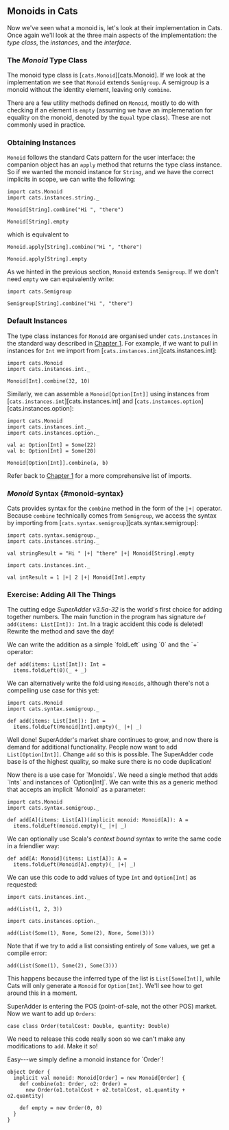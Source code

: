 ## Monoids in Cats

Now we've seen what a monoid is, let's look at their implementation in Cats.
Once again we'll look at the three main aspects of the implementation:
the *type class*, the *instances*, and the *interface*.

### The *Monoid* Type Class

The monoid type class is [`cats.Monoid`][cats.Monoid].
If we look at the implementation we see that `Monoid` extends `Semigroup`.
A semigroup is a monoid without the identity element, leaving only `combine`.

There are a few utility methods defined on `Monoid`,
mostly to do with checking if an element is `empty`
(assuming we have an implemenation for equality on the monoid, denoted by the `Equal` type class).
These are not commonly used in practice.

### Obtaining Instances

`Monoid` follows the standard Cats pattern for the user interface:
the companion object has an `apply` method that returns the type class instance.
So if we wanted the monoid instance for `String`,
and we have the correct implicits in scope, we can write the following:

```tut:book
import cats.Monoid
import cats.instances.string._

Monoid[String].combine("Hi ", "there")

Monoid[String].empty
```

which is equivalent to

```tut:book
Monoid.apply[String].combine("Hi ", "there")

Monoid.apply[String].empty
```

As we hinted in the previous section, `Monoid` extends `Semigroup`.
If we don't need `empty` we can equivalently write:

```tut:book
import cats.Semigroup

Semigroup[String].combine("Hi ", "there")
```

### Default Instances

The type class instances for `Monoid` are organised under `cats.instances`
in the standard way described in [Chapter 1](#importing-default-instances).
For example, if we want to pull in instances for `Int`
we import from [`cats.instances.int`][cats.instances.int]:

```tut:book
import cats.Monoid
import cats.instances.int._

Monoid[Int].combine(32, 10)
```

Similarly, we can assemble a `Monoid[Option[Int]]`
using instances from [`cats.instances.int`][cats.instances.int] and [`cats.instances.option`][cats.instances.option]:

```tut:book
import cats.Monoid
import cats.instances.int._
import cats.instances.option._

val a: Option[Int] = Some(22)
val b: Option[Int] = Some(20)

Monoid[Option[Int]].combine(a, b)
```

Refer back to [Chapter 1](#importing-default-instances)
for a more comprehensive list of imports.

### *Monoid* Syntax {#monoid-syntax}

Cats provides syntax for the `combine` method in the form of the `|+|` operator.
Because `combine` technically comes from `Semigroup`,
we access the syntax by importing from [`cats.syntax.semigroup`][cats.syntax.semigroup]:

```tut:book
import cats.syntax.semigroup._
import cats.instances.string._

val stringResult = "Hi " |+| "there" |+| Monoid[String].empty

import cats.instances.int._

val intResult = 1 |+| 2 |+| Monoid[Int].empty
```

### Exercise: Adding All The Things

The cutting edge *SuperAdder v3.5a-32* is the world's first choice for adding together numbers.
The main function in the program has signature `def add(items: List[Int]): Int`.
In a tragic accident this code is deleted! Rewrite the method and save the day!

<div class="solution">
We can write the addition as a simple `foldLeft` using `0` and the `+` operator:

```tut:book
def add(items: List[Int]): Int =
  items.foldLeft(0)(_ + _)
```

We can alternatively write the fold using `Monoids`,
although there's not a compelling use case for this yet:

```tut:book
import cats.Monoid
import cats.syntax.semigroup._

def add(items: List[Int]): Int =
  items.foldLeft(Monoid[Int].empty)(_ |+| _)
```
</div>

Well done! SuperAdder's market share continues to grow,
and now there is demand for additional functionality.
People now want to add `List[Option[Int]]`.
Change `add` so this is possible.
The SuperAdder code base is of the highest quality,
so make sure there is no code duplication!

<div class="solution">
Now there is a use case for `Monoids`.
We need a single method that adds `Ints` and instances of `Option[Int]`.
We can write this as a generic method that accepts an implicit `Monoid` as a parameter:

```tut:book
import cats.Monoid
import cats.syntax.semigroup._

def add[A](items: List[A])(implicit monoid: Monoid[A]): A =
  items.foldLeft(monoid.empty)(_ |+| _)
```

We can optionally use Scala's *context bound* syntax to write the same code in a friendlier way:

```tut:book
def add[A: Monoid](items: List[A]): A =
  items.foldLeft(Monoid[A].empty)(_ |+| _)
```

We can use this code to add values of type `Int` and `Option[Int]` as requested:

```tut:book
import cats.instances.int._

add(List(1, 2, 3))

import cats.instances.option._

add(List(Some(1), None, Some(2), None, Some(3)))
```

Note that if we try to add a list consisting entirely of `Some` values,
we get a compile error:

```tut:fail
add(List(Some(1), Some(2), Some(3)))
```

This happens because the inferred type of the list is `List[Some[Int]]`,
while Cats will only generate a `Monoid` for `Option[Int]`.
We'll see how to get around this in a moment.
</div>

SuperAdder is entering the POS (point-of-sale, not the other POS) market.
Now we want to add up `Orders`:

```tut:book
case class Order(totalCost: Double, quantity: Double)
```

We need to release this code really soon so we can't make any modifications to `add`.
Make it so!

<div class="solution">
Easy---we simply define a monoid instance for `Order`!

```tut:book:silent
object Order {
  implicit val monoid: Monoid[Order] = new Monoid[Order] {
    def combine(o1: Order, o2: Order) =
      new Order(o1.totalCost + o2.totalCost, o1.quantity + o2.quantity)

    def empty = new Order(0, 0)
  }
}
```
</div>
